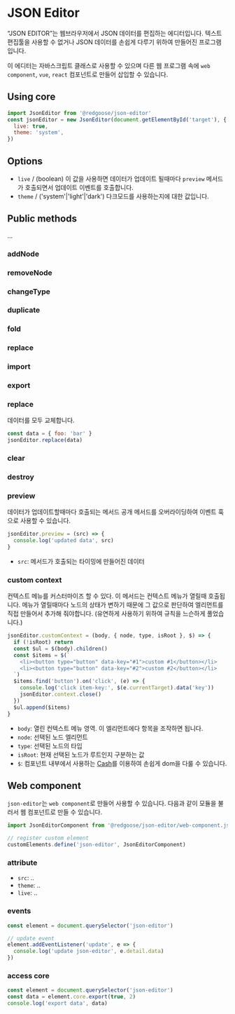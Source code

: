 # JSON Editor

“JSON EDITOR”는 웹브라우저에서 JSON 데이터를 편집하는 에디터입니다.
텍스트 편집툴을 사용할 수 없거나 JSON 데이터를 손쉽게 다루기 위하여 만들어진 프로그램 입니다.

이 에디터는 자바스크립트 클래스로 사용할 수 있으며 다른 웹 프로그램 속에 `web component`, `vue`, `react` 컴포넌트로 만들어 삽입할 수 있습니다.


## Using core

```javascript
import JsonEditor from '@redgoose/json-editor'
const jsonEditor = new JsonEditor(document.getElementById('target'), {
  live: true,
  theme: 'system',
})
```


## Options

- `live` / (boolean)
  이 값을 사용하면 데이터가 업데이트 될때마다 `preview` 메서드가 호출되면서 업데이트 이벤트를 호출합니다.
- `theme` / ('system'|'light'|'dark')
  다크모드를 사용하는지에 대한 값입니다.


## Public methods

...

### addNode

### removeNode

### changeType

### duplicate

### fold

### replace

### import

### export

### replace

데이터를 모두 교체합니다.

```javascript
const data = { foo: 'bar' }
jsonEditor.replace(data)
```

### clear

### destroy

### preview

데이터가 업데이트할때마다 호출되는 메서드
공개 메서드를 오버라이딩하여 이벤트 훅으로 사용할 수 있습니다.

```javascript
jsonEditor.preview = (src) => {
  console.log('updated data', src)
}
```

- `src`: 메서드가 호출되는 타이밍에 만들어진 데이터

### custom context

컨텍스트 메뉴를 커스터마이즈 할 수 있다. 이 메서드는 컨텍스트 메뉴가 열릴때 호출됩니다.
메뉴가 열릴때마다 노드의 상태가 변하기 때문에 그 값으로 판단하여 엘리먼트를 직접 만들어서 추가해 줘야합니다. (유연하게 사용하기 위하여 규칙을 느슨하게 풀었습니다.)

```javascript
jsonEditor.customContext = (body, { node, type, isRoot }, $) => {
  if (!isRoot) return
  const $ul = $(body).children()
  const $items = $(`
    <li><button type="button" data-key="#1">custom #1</button></li>
    <li><button type="button" data-key="#2">custom #2</button></li>
  `)
  $items.find('button').on('click', (e) => {
    console.log('click item-key:', $(e.currentTarget).data('key'))
    jsonEditor.context.close()
  })
  $ul.append($items)
}
```

- `body`: 열린 컨텍스트 메뉴 영역. 이 엘리먼트에다 항목을 조작하면 됩니다.
- `node`: 선택된 노드 엘리먼트
- `type`: 선택된 노드의 타입
- `isRoot`: 현재 선택된 노드가 루트인지 구분하는 값
- `$`: 컴포넌트 내부에서 사용하는 [Cash](https://github.com/fabiospampinato/cash)를 이용하여 손쉽게 dom을 다룰 수 있습니다.


## Web component

`json-editor`는 `web component`로 만들어 사용할 수 있습니다.
다음과 같이 모듈을 불러서 웹 컴포넌트로 만들 수 있습니다.

```javascript
import JsonEditorComponent from '@redgoose/json-editor/web-component.js'

// register custom element
customElements.define('json-editor', JsonEditorComponent)
```

### attribute

- `src`: ..
- `theme`: ..
- `live`: ..

### events

```javascript
const element = document.querySelector('json-editor')

// update event
element.addEventListener('update', e => {
  console.log('update json-editor', e.detail.data)
})
```

### access core

```javascript
const element = document.querySelector('json-editor')
const data = element.core.export(true, 2)
console.log('export data', data)
```

